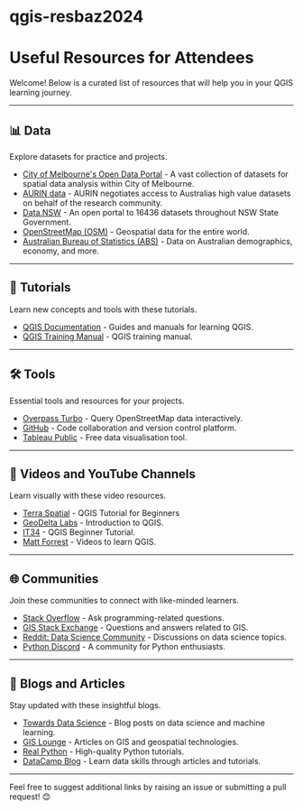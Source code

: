 # qgis-resbaz2024

# Useful Resources for Attendees

Welcome! Below is a curated list of resources that will help you in your QGIS learning journey. 

---

## 📊 Data

Explore datasets for practice and projects.

- [City of Melbourne's Open Data Portal](https://data.melbourne.vic.gov.au/pages/home/) - A vast collection of datasets for spatial data analysis within City of Melbourne.
- [AURIN data](https://aurin.org.au/resources/data/) - AURIN negotiates access to Australias high value datasets on behalf of the research community.
- [Data.NSW](https://data.nsw.gov.au/) - An open portal to 16436 datasets throughout NSW State Government.
- [OpenStreetMap (OSM)](https://www.openstreetmap.org/) - Geospatial data for the entire world.
- [Australian Bureau of Statistics (ABS)](https://www.abs.gov.au/) - Data on Australian demographics, economy, and more.

---

## 📖 Tutorials

Learn new concepts and tools with these tutorials.

- [QGIS Documentation](https://docs.qgis.org/) - Guides and manuals for learning QGIS.
- [QGIS Training Manual](https://docs.qgis.org/3.34/en/docs/training_manual/foreword/foreword.html) - QGIS training manual.

---

## 🛠 Tools

Essential tools and resources for your projects.

- [Overpass Turbo](https://overpass-turbo.eu/) - Query OpenStreetMap data interactively.
- [GitHub](https://github.com/) - Code collaboration and version control platform.
- [Tableau Public](https://public.tableau.com/en-us/s/) - Free data visualisation tool.

---

## 🎥 Videos and YouTube Channels

Learn visually with these video resources.

- [Terra Spatial](https://www.youtube.com/playlist?list=PLgxX4AQ_KUQ9oavFq9I8wZsqXW0N6VRDV) - QGIS Tutorial for Beginners
- [GeoDelta Labs](https://www.youtube.com/playlist?list=PLLxyyob7YmEHFg5xvwszKIo_sNZbczlNC) - Introduction to QGIS.
- [IT34](https://youtu.be/idQvOMWNMGI?si=4Tp-xdjXbIPNX-ve) - QGIS Beginner Tutorial.
- [Matt Forrest](https://www.youtube.com/@MattForrest/videos) - Videos to learn QGIS.

---

## 🌐 Communities

Join these communities to connect with like-minded learners.

- [Stack Overflow](https://stackoverflow.com/) - Ask programming-related questions.
- [GIS Stack Exchange](https://gis.stackexchange.com/) - Questions and answers related to GIS.
- [Reddit: Data Science Community](https://www.reddit.com/r/datascience/) - Discussions on data science topics.
- [Python Discord](https://pythondiscord.com/) - A community for Python enthusiasts.

---

## 📝 Blogs and Articles

Stay updated with these insightful blogs.

- [Towards Data Science](https://towardsdatascience.com/) - Blog posts on data science and machine learning.
- [GIS Lounge](https://www.gislounge.com/) - Articles on GIS and geospatial technologies.
- [Real Python](https://realpython.com/) - High-quality Python tutorials.
- [DataCamp Blog](https://www.datacamp.com/community/blog) - Learn data skills through articles and tutorials.

---

Feel free to suggest additional links by raising an issue or submitting a pull request! 😊
 
